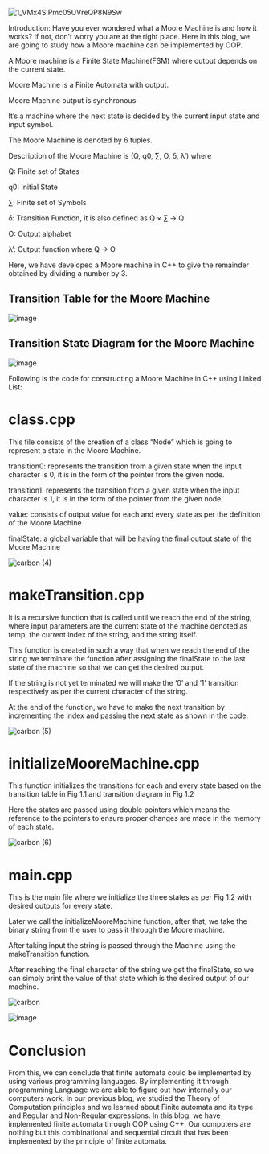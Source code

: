 ![1_VMx4SIPmc05UVreQP8N9Sw](https://user-images.githubusercontent.com/78098329/182009675-7a7c967e-8a48-4977-ab5e-2735c430cac8.png)

Introduction:
Have you ever wondered what a Moore Machine is and how it works? If not, don’t worry you are at the right place. Here in this blog, we are going to study how a Moore machine can be implemented by OOP.

A Moore machine is a Finite State Machine(FSM) where output depends on the current state.

Moore Machine is a Finite Automata with output.

Moore Machine output is synchronous

It’s a machine where the next state is decided by the current input state and input symbol.

The Moore Machine is denoted by 6 tuples.

Description of the Moore Machine is (Q, q0, ∑, O, δ, λ’) where

Q: Finite set of States

q0: Initial State

∑: Finite set of Symbols

δ: Transition Function, it is also defined as Q × ∑ → Q

O: Output alphabet

λ’: Output function where Q → O

Here, we have developed a Moore machine in C++ to give the remainder obtained by dividing a number by 3.

## Transition Table for the Moore Machine
![image](https://user-images.githubusercontent.com/78098329/182009749-4276c187-c3e1-4d06-ab73-eecf5530bfae.png)

## Transition State Diagram for the Moore Machine
![image](https://user-images.githubusercontent.com/78098329/182009759-95fbdaeb-eb64-4e11-b755-73d3a4854bdc.png)

Following is the code for constructing a Moore Machine in C++ using Linked List:

# class.cpp


This file consists of the creation of a class “Node” which is going to represent a state in the Moore Machine.

transition0: represents the transition from a given state when the input character is 0, it is in the form of the pointer from the given node.

transition1: represents the transition from a given state when the input character is 1, it is in the form of the pointer from the given node.

value: consists of output value for each and every state as per the definition of the Moore Machine

finalState: a global variable that will be having the final output state of the Moore Machine

![carbon (4)](https://user-images.githubusercontent.com/78098329/182009593-cdc5cebe-a703-49f6-ac37-740106009f1e.png)


# makeTransition.cpp

It is a recursive function that is called until we reach the end of the string, where input parameters are the current state of the machine denoted as temp, the current index of the string, and the string itself.

This function is created in such a way that when we reach the end of the string we terminate the function after assigning the finalState to the last state of the machine so that we can get the desired output.

If the string is not yet terminated we will make the ‘0’ and ‘1’ transition respectively as per the current character of the string.

At the end of the function, we have to make the next transition by incrementing the index and passing the next state as shown in the code.

![carbon (5)](https://user-images.githubusercontent.com/78098329/182009617-71ffa209-ce8c-4472-a0a7-acc5d515e6ca.png)


# initializeMooreMachine.cpp

This function initializes the transitions for each and every state based on the transition table in Fig 1.1 and transition diagram in Fig 1.2

Here the states are passed using double pointers which means the reference to the pointers to ensure proper changes are made in the memory of each state.

![carbon (6)](https://user-images.githubusercontent.com/78098329/182009662-0bc44b90-b4da-4517-9467-588d67557dcc.png)


# main.cpp

This is the main file where we initialize the three states as per Fig 1.2 with desired outputs for every state.

Later we call the initializeMooreMachine function, after that, we take the binary string from the user to pass it through the Moore machine.

After taking input the string is passed through the Machine using the makeTransition function.

After reaching the final character of the string we get the finalState, so we can simply print the value of that state which is the desired output of our machine.

![carbon](https://user-images.githubusercontent.com/78098329/182009477-fbbaa174-43ac-492f-a500-05950f696e7a.png)


![image](https://user-images.githubusercontent.com/78098329/182009792-32d9c2b0-60e1-45b1-b6e1-e34e58347618.png)



# Conclusion
From this, we can conclude that finite automata could be implemented by using various programming languages. By implementing it through programming Language we are able to figure out how internally our computers work. In our previous blog, we studied the Theory of Computation principles and we learned about Finite automata and its type and Regular and Non-Regular expressions. In this blog, we have implemented finite automata through OOP using C++. Our computers are nothing but this combinational and sequential circuit that has been implemented by the principle of finite automata.

